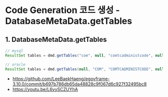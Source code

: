 # Code Generation 코드 생성 - DatabaseMetaData.getTables

## 1. DatabaseMetaData.getTables

```java
// mysql
ResultSet tables = dmd.getTables("com", null, "comtcadministcode", null);

// oracle
ResultSet tables = dmd.getTables(null, "COM", "COMTCADMINISTCODE", null);
```

- https://github.com/LeeBaekHaeng/egovframe-3.10.0/commit/b697b786db65da48828c9f067d6c927f32495bc8
- https://youtu.be/L6yySCZUYhA
